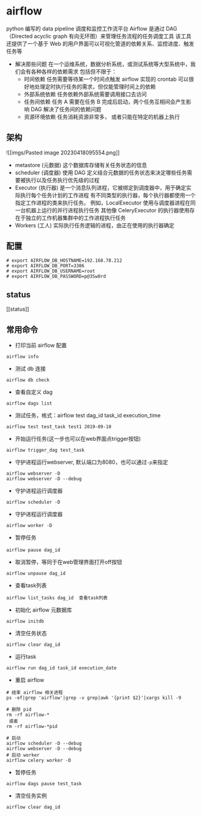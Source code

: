 # airflow
python 编写的 data pipeline 调度和监控工作流平台
Airflow 是通过 DAG（Directed acyclic graph 有向无环图）来管理任务流程的任务调度工具
该工具还提供了一个基于 Web 的用户界面可以可视化管道的依赖关系、监控进度、触发任务等

- 解决那些问题
    在一个运维系统，数据分析系统，或测试系统等大型系统中，我们会有各种各样的依赖需求
    包括但不限于： 
    - 时间依赖
        任务需要等待某一个时间点触发
        airflow 实现的 crontab 可以很好地处理定时执行任务的需求，但仅能管理时间上的依赖
    - 外部系统依赖
        任务依赖外部系统需要调用接口去访问
    - 任务间依赖
        任务 A 需要在任务 B 完成后启动，两个任务互相间会产生影响
        DAG 解决了任务间的依赖问题
    - 资源环境依赖
        任务消耗资源非常多， 或者只能在特定的机器上执行

## 架构
![[imgs/Pasted image 20230418095554.png]]
- metastore (元数据)
    这个数据库存储有关任务状态的信息
- scheduler (调度器)
    使用 DAG 定义结合元数据的任务状态来决定哪些任务需要被执行以及任务执行优先级的过程
- Executor (执行器)
    是一个消息队列进程，它被绑定到调度器中，用于确定实际执行每个任务计划的工作进程
    有不同类型的执行器，每个执行器都使用一个指定工作进程的类来执行任务。 例如，LocalExecutor 使用与调度器进程在同一台机器上运行的并行进程执行任务
    其他像 CeleryExecutor 的执行器使用存在于独立的工作机器集群中的工作进程执行任务
- Workers (工人)
    实际执行任务逻辑的进程，由正在使用的执行器确定

## 配置
```shell
# export AIRFLOW_DB_HOSTNAME=192.168.78.212
# export AIRFLOW_DB_PORT=3306
# export AIRFLOW_DB_USERNAME=root
# export AIRFLOW_DB_PASSWORD=p@3Sw0rd
```

## status
[[status]]

## 常用命令
- 打印当前 airflow 配置
```shell
airflow info
```

- 测试 db 连接
```shell
airflow db check
```

- 查看自定义 dag 
```shell
airflow dags list
```

- 测试任务，格式：airflow test dag_id task_id execution_time
```shell
airflow test test_task test1 2019-09-10
```

- 开始运行任务(这一步也可以在web界面点trigger按钮)
```shell
airflow trigger_dag test_task
```

- 守护进程运行webserver, 默认端口为8080，也可以通过`-p`来指定
```shell
airflow webserver -D  
airflow webserver -D --debug
```

- 守护进程运行调度器     
```shell
airflow scheduler -D   
```

- 守护进程运行调度器    
```shell
airflow worker -D          
```

- 暂停任务
```shell
airflow pause dag_id　     
```

- 取消暂停，等同于在web管理界面打开off按钮
```shell
airflow unpause dag_id     
```

- 查看task列表
```shell
airflow list_tasks dag_id  查看task列表
```

- 初始化 airflow 元数据库
```shell
airflow initdb
```

- 清空任务状态
```shell
airflow clear dag_id       
```

- 运行task
```shell
airflow run dag_id task_id execution_date
```

- 重启 airflow
```shell
# 结束 airflow 相关进程
ps -ef|grep 'airflow'|grep -v grep|awk '{print $2}'|xargs kill -9

# 删除 pid
rm -rf airflow-*
 或者
rm -rf airflow-*pid

# 启动
airflow scheduler -D --debug
airflow webserver -D --debug
# 启动 worker
airflow celery worker -D
```

- 暂停任务
```shell
airflow dags pause test_task
```

- 清空任务实例
```shell
airflow clear dag_id
```
